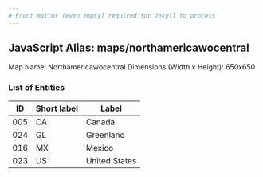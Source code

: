 ```yaml
---
# Front matter (even empty) required for Jekyll to process
---
```


## JavaScript Alias: maps/northamericawocentral

Map Name: Northamericawocentral
Dimensions (Width x Height): 650x650





### List of Entities

ID | Short label | Label
---|---|---|
005|CA|Canada
024|GL|Greenland
016|MX|Mexico
023|US|United States

